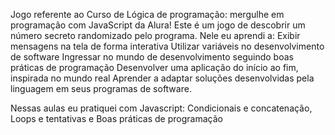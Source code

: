 Jogo referente ao Curso de Lógica de programação: mergulhe em programação com JavaScript da Alura!
Este é um jogo de descobrir um número secreto randomizado pelo programa. Nele eu aprendi a:
Exibir mensagens na tela de forma interativa
Utilizar variáveis no desenvolvimento de software
Ingressar no mundo de desenvolvimento seguindo boas práticas de programação
Desenvolver uma aplicação do início ao fim, inspirada no mundo real
Aprender a adaptar soluções desenvolvidas pela linguagem em seus programas de software.

Nessas aulas eu pratiquei com Javascript: 
Condicionais e concatenação, Loops e tentativas e Boas práticas de programação
